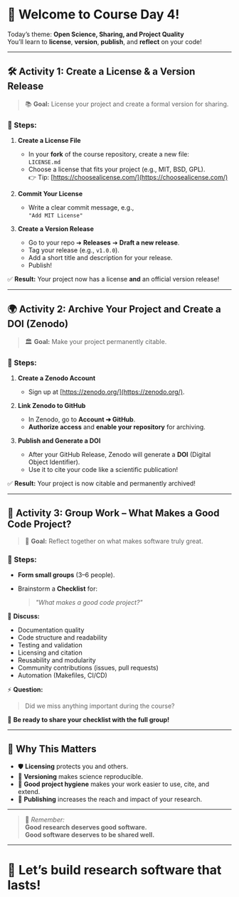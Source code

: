 # 🎉 Welcome to **Course Day 4!**

Today’s theme: **Open Science, Sharing, and Project Quality**  
You’ll learn to **license**, **version**, **publish**, and **reflect** on your code!

---

## 🛠️ Activity 1: **Create a License & a Version Release**

> 📚 **Goal:** License your project and create a formal version for sharing.

### 📝 Steps:

1. **Create a License File**
   - In your **fork** of the course repository, create a new file:  
     `LICENSE.md`
   - Choose a license that fits your project (e.g., MIT, BSD, GPL).  
     👉 Tip: [https://choosealicense.com/](https://choosealicense.com/)

2. **Commit Your License**
   - Write a clear commit message, e.g.,  
     `"Add MIT License"`

3. **Create a Version Release**
   - Go to your repo ➔ **Releases** ➔ **Draft a new release**.
   - Tag your release (e.g., `v1.0.0`).
   - Add a short title and description for your release.
   - Publish!

✅ **Result:** Your project now has a license **and** an official version release!

---

## 🌍 Activity 2: **Archive Your Project and Create a DOI (Zenodo)**

> 🏛️ **Goal:** Make your project permanently citable.

### 📝 Steps:

1. **Create a Zenodo Account**
   - Sign up at [https://zenodo.org/](https://zenodo.org/).

2. **Link Zenodo to GitHub**
   - In Zenodo, go to **Account ➔ GitHub**.
   - **Authorize access** and **enable your repository** for archiving.

3. **Publish and Generate a DOI**
   - After your GitHub Release, Zenodo will generate a **DOI** (Digital Object Identifier).
   - Use it to cite your code like a scientific publication!

✅ **Result:** Your project is now citable and permanently archived!

---

## 🤝 Activity 3: **Group Work – What Makes a Good Code Project?**

> 🧠 **Goal:** Reflect together on what makes software truly great.

### 📝 Steps:

- **Form small groups** (3–6 people).
- Brainstorm a **Checklist** for:

  > _"What makes a good code project?"_

💬 **Discuss:**
- Documentation quality
- Code structure and readability
- Testing and validation
- Licensing and citation
- Reusability and modularity
- Community contributions (issues, pull requests)
- Automation (Makefiles, CI/CD)

⚡ **Question:**  
> Did we miss anything important during the course?

🎤 **Be ready to share your checklist with the full group!**

---

## 📢 Why This Matters

- 🛡️ **Licensing** protects you and others.
- 🧪 **Versioning** makes science reproducible.
- 🧹 **Good project hygiene** makes your work easier to use, cite, and extend.
- 🚀 **Publishing** increases the reach and impact of your research.

---

> 🧠 _Remember:_  
> **Good research deserves good software.**  
> **Good software deserves to be shared well.**

---

# 🙌 Let’s build research software that lasts!